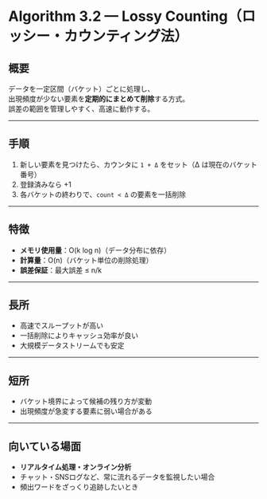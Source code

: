 # Algorithm 3.2 — Lossy Counting（ロッシー・カウンティング法）

## 概要
データを一定区間（バケット）ごとに処理し、  
出現頻度が少ない要素を**定期的にまとめて削除**する方式。  
誤差の範囲を管理しやすく、高速に動作する。

---

## 手順
1. 新しい要素を見つけたら、カウンタに `1 + Δ` をセット（Δ は現在のバケット番号）  
2. 登録済みなら +1  
3. 各バケットの終わりで、`count < Δ` の要素を一括削除  

---

## 特徴
- **メモリ使用量**：O(k log n)（データ分布に依存）  
- **計算量**：O(n)（バケット単位の削除処理）  
- **誤差保証**：最大誤差 ≤ n/k  

---

## 長所
- 高速でスループットが高い  
- 一括削除によりキャッシュ効率が良い  
- 大規模データストリームでも安定  

---

## 短所
- バケット境界によって候補の残り方が変動  
- 出現頻度が急変する要素に弱い場合がある  

---

## 向いている場面
- **リアルタイム処理・オンライン分析**  
- チャット・SNSログなど、常に流れるデータを監視したい場合  
- 頻出ワードをざっくり追跡したいとき
